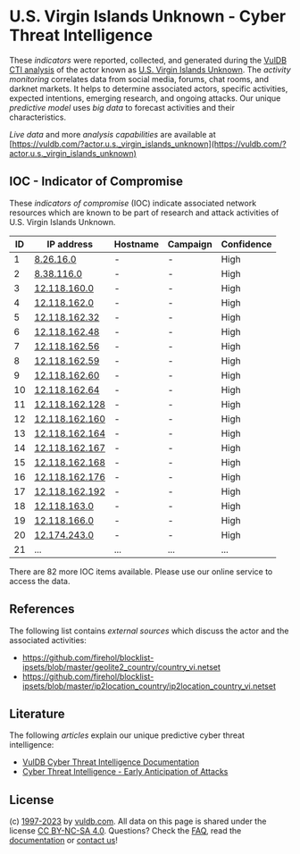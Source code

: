 # U.S. Virgin Islands Unknown - Cyber Threat Intelligence

These _indicators_ were reported, collected, and generated during the [VulDB CTI analysis](https://vuldb.com/?kb.cti) of the actor known as [U.S. Virgin Islands Unknown](https://vuldb.com/?actor.u.s._virgin_islands_unknown). The _activity monitoring_ correlates data from social media, forums, chat rooms, and darknet markets. It helps to determine associated actors, specific activities, expected intentions, emerging research, and ongoing attacks. Our unique _predictive model_ uses _big data_ to forecast activities and their characteristics.

_Live data_ and more _analysis capabilities_ are available at [https://vuldb.com/?actor.u.s._virgin_islands_unknown](https://vuldb.com/?actor.u.s._virgin_islands_unknown)

## IOC - Indicator of Compromise

These _indicators of compromise_ (IOC) indicate associated network resources which are known to be part of research and attack activities of U.S. Virgin Islands Unknown.

ID | IP address | Hostname | Campaign | Confidence
-- | ---------- | -------- | -------- | ----------
1 | [8.26.16.0](https://vuldb.com/?ip.8.26.16.0) | - | - | High
2 | [8.38.116.0](https://vuldb.com/?ip.8.38.116.0) | - | - | High
3 | [12.118.160.0](https://vuldb.com/?ip.12.118.160.0) | - | - | High
4 | [12.118.162.0](https://vuldb.com/?ip.12.118.162.0) | - | - | High
5 | [12.118.162.32](https://vuldb.com/?ip.12.118.162.32) | - | - | High
6 | [12.118.162.48](https://vuldb.com/?ip.12.118.162.48) | - | - | High
7 | [12.118.162.56](https://vuldb.com/?ip.12.118.162.56) | - | - | High
8 | [12.118.162.59](https://vuldb.com/?ip.12.118.162.59) | - | - | High
9 | [12.118.162.60](https://vuldb.com/?ip.12.118.162.60) | - | - | High
10 | [12.118.162.64](https://vuldb.com/?ip.12.118.162.64) | - | - | High
11 | [12.118.162.128](https://vuldb.com/?ip.12.118.162.128) | - | - | High
12 | [12.118.162.160](https://vuldb.com/?ip.12.118.162.160) | - | - | High
13 | [12.118.162.164](https://vuldb.com/?ip.12.118.162.164) | - | - | High
14 | [12.118.162.167](https://vuldb.com/?ip.12.118.162.167) | - | - | High
15 | [12.118.162.168](https://vuldb.com/?ip.12.118.162.168) | - | - | High
16 | [12.118.162.176](https://vuldb.com/?ip.12.118.162.176) | - | - | High
17 | [12.118.162.192](https://vuldb.com/?ip.12.118.162.192) | - | - | High
18 | [12.118.163.0](https://vuldb.com/?ip.12.118.163.0) | - | - | High
19 | [12.118.166.0](https://vuldb.com/?ip.12.118.166.0) | - | - | High
20 | [12.174.243.0](https://vuldb.com/?ip.12.174.243.0) | - | - | High
21 | ... | ... | ... | ...

There are 82 more IOC items available. Please use our online service to access the data.

## References

The following list contains _external sources_ which discuss the actor and the associated activities:

* https://github.com/firehol/blocklist-ipsets/blob/master/geolite2_country/country_vi.netset
* https://github.com/firehol/blocklist-ipsets/blob/master/ip2location_country/ip2location_country_vi.netset

## Literature

The following _articles_ explain our unique predictive cyber threat intelligence:

* [VulDB Cyber Threat Intelligence Documentation](https://vuldb.com/?kb.cti)
* [Cyber Threat Intelligence - Early Anticipation of Attacks](https://www.scip.ch/en/?labs.20201022)

## License

(c) [1997-2023](https://vuldb.com/?kb.changelog) by [vuldb.com](https://vuldb.com/?kb.about). All data on this page is shared under the license [CC BY-NC-SA 4.0](https://creativecommons.org/licenses/by-nc-sa/4.0/). Questions? Check the [FAQ](https://vuldb.com/?kb.faq), read the [documentation](https://vuldb.com/?kb) or [contact us](https://vuldb.com/?contact)!
